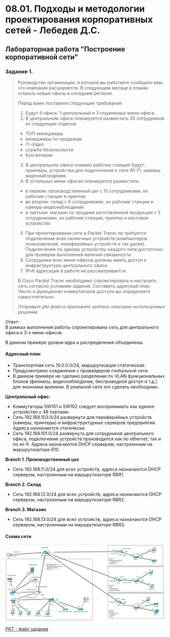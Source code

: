 # 08.01. Подходы и методологии проектирования корпоративных сетей - Лебедев Д.С.
## Лабораторная работа "Построение корпоративной сети"
### Задание 1.
> Руководство организации, в которой вы работаете сообщило вам, что компания расширяется. В следующем месяце в планах открыть новые офисы в соседнем регионе.
> 
> Перед вами поставили следующие требования:
> 
> 1. Будут 4 офиса: 1 центральный и 3 отдаленных мини-офиса.
> 2. В центральном офисе планируется разместить 35 сотрудников из следующих отделов:
> - ТОП-менеджеры
> - менеджеры по продажам
> - IT-отдел
> - служба безопасности
> - бухгалтерия
> 3. В центральном офисе помимо рабочих станций будут: принтеры, устройства для подключения к сети Wi-Fi, камеры видеонаблюдения.
> 4. В остальных мини-офисах планируется разместить:
> - в первом: производственный цех с 15 сотрудниками, их рабочие станции и принтер
> - во втором: склад с 6 сотрудниками, их рабочие станции и камеры видеонаблюдения
> - в третьем: магазин по продаже изготовленной продукции с 5 сотрудниками, их рабочие станции, принтер и кассовое устройство
> 5. При проектировании сети в Packet Tracer не требуется подключение всех оконечных устройств (компьютеров пользователей, периферийных устройств и так далее). Подключение по одному устройству каждого типа достаточно для проверки выполнения наличия связанности.
> 6. Сотрудники всех мини-офисов должны иметь доступ к инфраструктуре центрального офиса.
> 7. IPv6 адресация в работе не рассматривается.
> 
> В Cisco Packet Tracer необходимо спроектировать и настроить сеть согласно условиям задания. Составить адресный план. Число и функционал коммутаторов доступа вы определяете самостоятельно.
> 
> *Отправьте pkt-файл и приложите краткое описание используемых решений.*

*Ответ:*  
В рамках выполнения работы спроектирована сеть для центрального офиса и 3-х мини-офисов.

В данном примере уровни ядра и распределения объединены.
#### Адресный план
- Транспортная сеть 10.0.0.0/24, маршрутизация статическая.
- Предусмотрено соединение с провайдером глобальной сети.
- В данном примере не сделано разделение по VLAN функциональных блоков (филиалы, видеонаблюдение, беспроводной доступ и т.д.) для экономии времени. В реальной сети это сделать необходимо.

**Центральный офис:**
- Коммутаторы SW101 и SW102 следует воспринимать как единое устройство с 48 портами.
- Сеть 192.168.103.0/24 развернута для периферийных устройств (камеры, принтеры) и инфраструктурных серверов предприятия. Адреса назначаются статически.
- Сеть 192.168.101.0/24 развернута для сотрудников центрального офиса, подключение устройств производится как по ethernet, так и по wi-fi. Адреса назначаются DHCP сервером, настроенным на маршрутизаторе R10.

**Branch 1. Производственный цех**
- Сеть 192.168.11.0/24 для всех устройств, адреса назначаются DHCP сервером, настроенным на маршрутизаторе RBR1.

**Branch 2. Склад**
- Сеть 192.168.12.0/24 для всех устройств, адреса назначаются DHCP сервером, настроенным на маршрутизаторе RBR2.

**Branch 3. Магазин**
- Сеть 192.168.13.0/24 для всех устройств, адреса назначаются DHCP сервером, настроенным на маршрутизаторе RBR3.

#### Схема сети
![](_att/0801-01-01.png)  

[PKT - файл задания](_att/0801-01-01.pkt)
